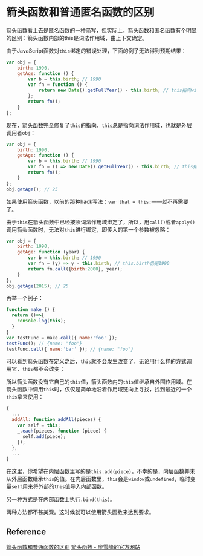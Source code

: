# 箭头函数和普通匿名函数的区别

箭头函数看上去是匿名函数的一种简写，但实际上，箭头函数和匿名函数有个明显的区别：箭头函数内部的this是词法作用域，由上下文确定。

由于JavaScript函数对`this`绑定的错误处理，下面的例子无法得到预期结果：

```javascript
var obj = {
    birth: 1990,
    getAge: function () {
        var b = this.birth; // 1990
        var fn = function () {
            return new Date().getFullYear() - this.birth; // this指向window或undefined
        };
        return fn();
    }
};
```

现在，箭头函数完全修复了`this`的指向，`this`总是指向词法作用域，也就是外层调用者`obj`：

```javascript
var obj = {
    birth: 1990,
    getAge: function () {
        var b = this.birth; // 1990
        var fn = () => new Date().getFullYear() - this.birth; // this指向obj对象
        return fn();
    }
};
obj.getAge(); // 25
```

如果使用箭头函数，以前的那种hack写法：`var that = this;`——就不再需要了。

由于`this`在箭头函数中已经按照词法作用域绑定了，所以，用`call()`或者`apply()`调用箭头函数时，无法对`this`进行绑定，即传入的第一个参数被忽略：

```javascript
var obj = {
    birth: 1990,
    getAge: function (year) {
        var b = this.birth; // 1990
        var fn = (y) => y - this.birth; // this.birth仍是1990
        return fn.call({birth:2000}, year);
    }
};
obj.getAge(2015); // 25
```

再举一个例子：

```javascript
function make () {  
  return ()=>{  
    console.log(this);  
  }  
}  
var testFunc = make.call({ name:'foo' });  
testFunc(); // {name: "foo"}
testFunc.call({ name:'bar' }); // {name: "foo"}
```

可以看到箭头函数在定义之后，`this`就不会发生改变了，无论用什么样的方式调用它，`this`都不会改变；

所以箭头函数没有它自己的`this`值，箭头函数内的`this`值继承自外围作用域。在箭头函数中调用`this`时，仅仅是简单地沿着作用域链向上寻找，找到最近的一个`this`拿来使用：

```javascript
{
  ...  
  addAll: function addAll(pieces) {  
    var self = this;  
    _.each(pieces, function (piece) {  
      self.add(piece);  
    });  
  },
  ...  
}  
```

在这里，你希望在内层函数里写的是`this.add(piece)`，不幸的是，内层函数并未从外层函数继承`this`的值。在内层函数里，`this`会是`window`或`undefined`，临时变量`self`用来将外部的`this`值导入内部函数。

另一种方式是在内部函数上执行`.bind(this)`。

两种方法都不甚美观。这时候就可以使用箭头函数来达到要求。


## Reference

[箭头函数和普通函数的区别](https://blog.csdn.net/yintianqin/article/details/76091189)
[箭头函数 - 廖雪峰的官方网站](https://www.liaoxuefeng.com/wiki/001434446689867b27157e896e74d51a89c25cc8b43bdb3000/001438565969057627e5435793645b7acaee3b6869d1374000)
